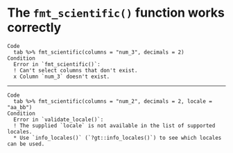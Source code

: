 # The `fmt_scientific()` function works correctly

    Code
      tab %>% fmt_scientific(columns = "num_3", decimals = 2)
    Condition
      Error in `fmt_scientific()`:
      ! Can't select columns that don't exist.
      x Column `num_3` doesn't exist.

---

    Code
      tab %>% fmt_scientific(columns = "num_2", decimals = 2, locale = "aa_bb")
    Condition
      Error in `validate_locale()`:
      ! The supplied `locale` is not available in the list of supported locales.
      * Use `info_locales()` (`?gt::info_locales()`) to see which locales can be used.

